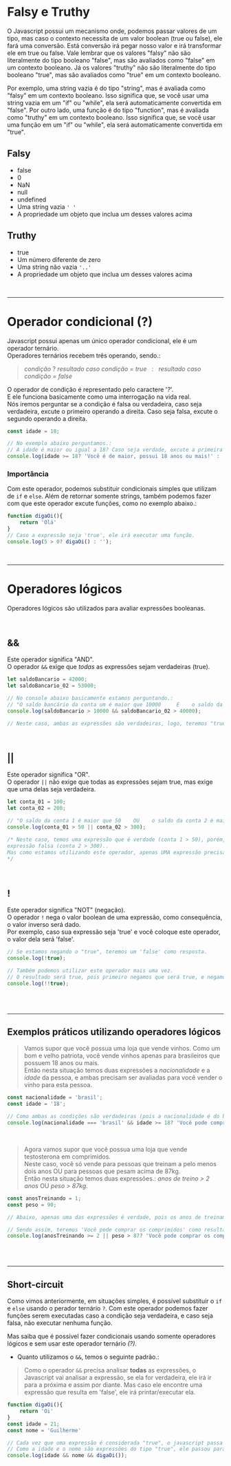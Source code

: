 # Falsy e Truthy
O Javascript possui um mecanismo onde, podemos passar valores de um tipo, mas caso o contexto necessita de um valor boolean (true ou false), ele fará uma conversão. Está conversão irá pegar nosso valor e irá transformar ele em true ou false. Vale lembrar que os valores "falsy" não são literalmente do tipo booleano "false", mas são avaliados como "false" em um contexto booleano. Já os valores "truthy" não são literalmente do tipo booleano "true", mas são avaliados como "true" em um contexto booleano.

Por exemplo, uma string vazia é do tipo "string", mas é avaliada como "falsy" em um contexto booleano. Isso significa que, se você usar uma string vazia em um "if" ou "while", ela será automaticamente convertida em "false". Por outro lado, uma função é do tipo "function", mas é avaliada como "truthy" em um contexto booleano. Isso significa que, se você usar uma função em um "if" ou "while", ela será automaticamente convertida em "true".

## Falsy
* false
* 0 
* NaN
* null 
* undefined 
* Uma string vazia `' '`
* A propriedade um objeto que inclua um desses valores acima

## Truthy
* true
* Um número diferente de zero
* Uma string não vazia `'..'`
* A propriedade um objeto que inclua um desses valores acima

</br>

____________________________________________________

# Operador condicional (?)
Javascript possui apenas um único operador condicional, ele é um operador ternário. </br>
Operadores ternários recebem três operando, sendo.:
> _condição_ ? _resultado caso condição = true_ &nbsp;&nbsp;:&nbsp;&nbsp; _resultado caso condição = false_

O operador de condição é representado pelo caractere '_?_'. </br>
E ele funciona basicamente como uma interrogação na vida real. </br>
Nós iremos perguntar se a condição é falsa ou verdadeira, caso seja verdadeira, excute o primeiro operando a direita. Caso seja falsa, excute o segundo operando a direita.

```js
const idade = 18;

// No exemplo abaixo perguntamos.:
// A idade é maior ou igual a 18? Caso seja verdade, excute a primeira string, caso seja falso, execute a segunda string.
console.log(idade >= 18? 'Você é de maior, possui 18 anos ou mais!' : 'Você é de menor!');
```

### Importância 
Com este operador, podemos substituir condicionais simples que utilizam de `if` e `else`.
Além de retornar somente strings, também podemos fazer com que este operador excute funções, como no exemplo abaixo.:
```js
function digaOi(){
    return 'Olá'
}
// Caso a expressão seja 'true', ele irá executar uma função. 
console.log(5 > 0? digaOi() : '');
```

</br>

____________________________________________________

# Operadores lógicos
Operadores lógicos são utilizados para avaliar expressões booleanas.

</br>

## && 
Este operador significa "AND". </br>
O operador `&&` exige que _todas_ as expressões sejam verdadeiras (true). 
```js
let saldoBancario = 42000;
let saldoBancario_02 = 53000;

// No console abaixo basicamente estamos perguntando.:
// "O saldo bancário da conta um é maior que 10000     E    o saldo da conta 2 é maior que 40000?
console.log(saldoBancario > 10000 && saldoBancario_02 > 40000);

// Neste caso, ambas as expressões são verdadeiras, logo, teremos "true" como resultado no console.
```


</br>

## || 
Este operador significa "OR". </br>
O operador `||` não exige que todas as expressões sejam true, mas exige que uma delas seja verdadeira.
```js
let conta_01 = 100;
let conta_02 = 200;

// "O saldo da conta 1 é maior que 50    OU    o saldo da conta 2 é maior que 300?
console.log(conta_01 > 50 || conta_02 > 300);

/* Neste caso, temos uma expressão que é verdade (conta 1 > 50), porém, temos uma 
expressão falsa (conta 2 > 300).. 
Mas como estamos utilizando este operador, apenas UMA expressão precisa ser verdadeira. 
*/
```

</br>

## !
Este operador significa "NOT" (negação). </br>
O operador `!` nega o valor boolean de uma expressão, como consequência, o valor inverso será dado. </br> Por exemplo, caso sua expressão seja 'true' e você coloque este operador, o valor dela será 'false'.
```js
// Se estamos negando o "true", teremos um 'false' como resposta.
console.log(!true); 

// Também podemos utilizar este operador mais uma vez.
// O resultado será true, pois primeiro negamos que será true, e negamos novamente que será 'false'.
console.log(!!true);
```

</br>
</br>

_________________________________________________________________

## Exemplos práticos utilizando operadores lógicos

> Vamos supor que você possua uma loja que vende vinhos.
> Como um bom e velho patriota, você vende vinhos apenas para brasileiros que possuem 18 anos ou mais. </br> Então nesta situação temos duas expressões a _nacionalidade_ e a _idade_ da pessoa, e ambas precisam ser avaliadas para você vender o vinho para esta pessoa. 

```js
const nacionalidade = 'brasil';
const idade = '18';

// Como ambas as condições são verdadeiras (pois a nacionalidade é do brasil e a idade é igual a 18), teremos 'Você pode comprar' como resultado.
console.log(nacionalidade === 'brasil' && idade >= 18? 'Você pode comprar' : 'Você não pode comprar');
```

</br>

> Agora vamos supor que você possua uma loja que vende testosterona em comprimidos. </br> 
> Neste caso, você só vende para pessoas que treinam a pelo menos dois anos  OU  para pessoas que pesam acima de 87kg. </br> Então nesta situação temos duas expressões.: _anos de treino > 2 anos_  OU _peso > 87kg_.
```js
const anosTreinando = 1;
const peso = 90;

// Abaixo, apenas uma das expressões é verdade, pois os anos de treinam não ultrapassem de dois anos, mas o peso é acima de 87. Como estamos usando o operador ||, apenas uma das expressões abaixo precisa ser "true". 

// Sendo assim, teremos 'Você pode comprar os comprimidos' como resultado. 
console.log(anosTreinando >= 2 || peso > 87? 'Você pode comprar os comprimidos' : 'Você não pode comprar!');
```

</br>
</br>

____________________________________________________________

## Short-circuit
Como vimos anteriormente, em situações simples, é possível substituir o `if` e `else` usando o perador ternário `?`. Com este operador podemos fazer funções serem executadas caso a condição seja verdadeira, e caso seja falsa, não executar nenhuma função.

Mas saiba que é possível fazer condicionais usando somente operadores lógicos e sem usar este operador ternário _(?)_.


* Quanto utilizamos o `&&`, temos o seguinte padrão.:
> Como o operador `&&` precisa analisar __todas__ as expressões, o Javascript vai analisar a expressão, se ela for verdadeira, ele irá ir para a próxima e assim por diante. Mas caso ele encontre uma expressão que resulta em 'false', ele irá printar/executar ela. 
```js
function digaOi(){
    return 'Oi'
}
const idade = 21;
const nome = 'Guilherme'

// Cada vez que uma expressão é considerada "true", o javascript passa para a próxima expressão.
// Como a idade e o nome são expressões do tipo "true", ele passou para a próxima expressão (que é uma função), e como ela foi a última expressão, ele irá executar ela.
console.log(idade && nome && digaOi());
```
